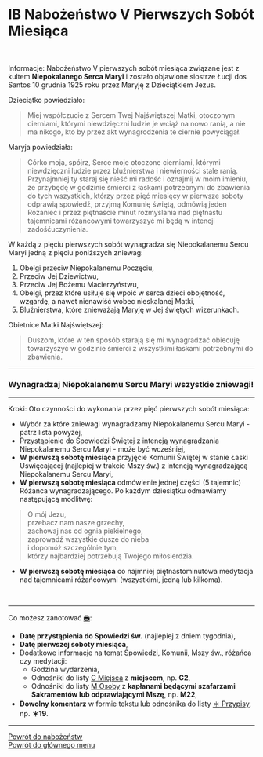 # <span class="status status-list"><span class="status status-list">IB</span> Nabożeństwo V Pierwszych Sobót Miesiąca</span>
<br />

<span class="status status-title">Informacje:</span> Nabożeństwo V pierwszych sobót miesiąca związane jest z kultem **Niepokalanego Serca Maryi** i zostało objawione siostrze Łucji dos Santos 10 grudnia 1925 roku przez Maryję z Dzieciątkiem Jezus.

Dzieciątko powiedziało:
> Miej współczucie z Sercem Twej Najświętszej Matki, otoczonym cierniami, którymi niewdzięczni ludzie je wciąż na nowo ranią, a nie ma nikogo, kto by przez akt wynagrodzenia te ciernie powyciągał.

Maryja powiedziała:
> Córko moja, spójrz, Serce moje otoczone cierniami, którymi niewdzięczni ludzie przez bluźnierstwa i niewierności stale ranią. Przynajmniej ty staraj się nieść mi radość i oznajmij w moim imieniu, że przybędę w godzinie śmierci z łaskami potrzebnymi do zbawienia do tych wszystkich, którzy przez pięć miesięcy w pierwsze soboty odprawią spowiedź, przyjmą Komunię świętą, odmówią jeden Różaniec i przez piętnaście minut rozmyślania nad piętnastu tajemnicami różańcowymi towarzyszyć mi będą w intencji zadośćuczynienia.

W każdą z pięciu pierwszych sobót wynagradza się Niepokalanemu Sercu Maryi jedną z pięciu poniższych zniewag:
1. Obelgi przeciw Niepokalanemu Poczęciu,
1. Przeciw Jej Dziewictwu,
1. Przeciw Jej Bożemu Macierzyństwu,
1. Obelgi, przez które usiłuje się wpoić w serca dzieci obojętność, wzgardę, a nawet nienawiść wobec nieskalanej Matki,
1. Bluźnierstwa, które znieważają Maryję w Jej świętych wizerunkach.

Obietnice Matki Najświętszej:
> Duszom, które w ten sposób starają się mi wynagradzać obiecuję towarzyszyć w godzinie śmierci z wszystkimi łaskami potrzebnymi do zbawienia.

---
### <div class="colored centered">Wynagradzaj Niepokalanemu Sercu Maryi wszystkie zniewagi!</div>

---
<span class="status status-title">Kroki:</span> Oto czynności do wykonania przez pięć pierwszych sobót miesiąca:
- Wybór za które zniewagi wynagradzamy Niepokalanemu Sercu Maryi - patrz lista powyżej,
- Przystąpienie do Spowiedzi Świętej z intencją wynagradzania Niepokalanemu Sercu Maryi - może być wcześniej,
- **W pierwszą sobotę miesiąca** przyjęcie Komunii Świętej w stanie Łaski Uświęcającej (najlepiej w trakcie Mszy św.) z intencją wynagradzającą Niepokalanemu Sercu Maryi,
- **W pierwszą sobotę miesiąca** odmówienie jednej części (5 tajemnic) Różańca wynagradzającego. Po każdym dziesiątku odmawiamy następującą modlitwę:
> O mój Jezu,  
> przebacz nam nasze grzechy,  
> zachowaj nas od ognia piekielnego,  
> zaprowadź wszystkie dusze do nieba  
> i dopomóż szczególnie tym,  
> którzy najbardziej potrzebują Twojego miłosierdzia.
- **W pierwszą sobotę miesiąca** co najmniej piętnastominutowa medytacja nad tajemnicami różańcowymi (wszystkimi, jedną lub kilkoma).
<br />

---
<span class="status status-title">Co możesz zanotować [🖶](wszystkie_materialy_do_pobrania.md#nabozenstwo-v-pierwszych-sobot-miesiaca):</span>
- **Datę przystąpienia do Spowiedzi św.** (najlepiej z dniem tygodnia),
- **Datę pierwszej soboty miesiąca**,
- Dodatkowe informacje na temat Spowiedzi, Komunii, Mszy św., różańca czy medytacji:
  - Godzina wydarzenia,
  - Odnośniki do listy [<span class="status status-list"><span class="status status-list">C</span> Miejsca</span>](miejsca.md) z **miejscem**, np. **C2**,
  - Odnośniki do listy [<span class="status status-list"><span class="status status-list">M</span> Osoby</span>](osoby.md) z **kapłanami będącymi szafarzami Sakramentów lub odprawiającymi Mszę**, np. **M22**,
- **Dowolny komentarz** w formie tekstu lub odnośnika do listy [<span class="status status-list"><span class="status status-list">＊</span> Przypisy</span>](przypisy.md), np. **＊19**.

---
[Powrót do nabożeństw](jak_uczestniczyc_w_nabozenstwach.md)  
[Powrót do głównego menu](index.md)
